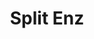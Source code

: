 ---
title: "Split Enz"
summary: "Split Enz were a New Zealand band formed in Auckland in 1972. Regarded as the first New Zealand band to gain significant recognition outside of Australasia, they were noted for their flamboyant visual style and theatrical performances. Originally formed by university students Tim Finn and Phil Judd as an acoustic-based act, they built a strong regional reputation as an art rock band before moving to Australia in 1975, where they recorded and released their debut album Mental Notes. Their second and third albums, Second Thoughts and Dizrythmia were recorded in the UK. Judd left before the recording of the latter and was replaced by Tim Finn's brother Neil. This change, as well as Neil's increasing involvement in the songwriting process, signaled a shift away from the band's art rock roots and towards a new wave-influenced pop sound that culminated in the band's most commercial period in the early 1980s starting with the single \"I Got You\", whose breakthrough along with its parent album True Colours gained them significant international success. This was followed by Waiata , which yielded the hits \"One Step Ahead\" and \"History Never Repeats\", and Time and Tide , which spawned the hits \"Dirty Creature\" and \"Six Months in a Leaky Boat\", with each album reaching number one in New Zealand and Australia. The band gained a cult following in North America and Europe, and several of their music videos were given heavy rotation during the early days of MTV. Tim Finn left the band in 1983 after beginning a solo career, leaving Neil Finn as the sole leader for their tenth and final studio album See Ya 'Round . The band broke up shortly after the release of the album. Neil Finn and Paul Hester, who joined Split Enz in 1983, went on to collaborate in a new band called the Mullanes, later known as Crowded House. The band has since staged brief reunions on several occasions, the most recent in 2009.
In total, Split Enz had 10 albums reach the top 10 of the Official New Zealand Music Chart. It has had eight songs listed in the APRA Top 100 New Zealand Songs of All Time, more than any other band."
slug: "split-enz"
image: "split-enz.jpg"
apple_music_artist_url: "https://music.apple.com/gb/artist/split-enz/93548"
wikipedia_url: "https://en.wikipedia.org/wiki/Split_Enz"
---